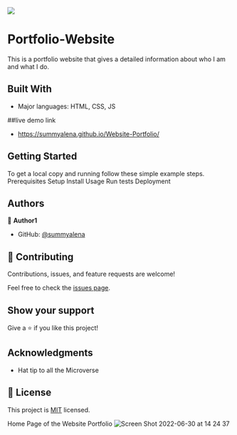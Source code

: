 ![](https://img.shields.io/badge/Microverse-blueviolet)

# Portfolio-Website
This is a portfolio website that gives a detailed information about who I am and what I do.


## Built With

- Major languages: HTML, CSS, JS

##live demo link
- https://summyalena.github.io/Website-Portfolio/

## Getting Started
To get a local copy and running follow these simple example steps.
Prerequisites
Setup
Install
Usage
Run tests
Deployment

## Authors

👤 **Author1**

- GitHub: [@summyalena](https://github.com/summyalena)

## 🤝 Contributing

Contributions, issues, and feature requests are welcome!

Feel free to check the [issues page](../../issues/).

## Show your support

Give a ⭐️ if you like this project!

## Acknowledgments

- Hat tip to all the Microverse 

## 📝 License

This project is [MIT](./MIT.md) licensed.

Home Page of the Website Portfolio
![Screen Shot 2022-06-30 at 14 24 37](https://user-images.githubusercontent.com/95056164/176688673-647f2ed5-7c71-4626-98b5-f4b750ec27d0.png)


